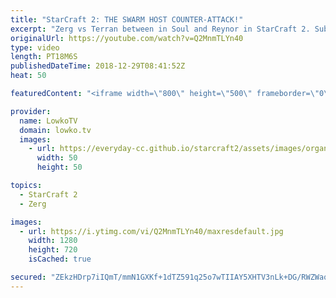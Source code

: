 ```yaml
---
title: "StarCraft 2: THE SWARM HOST COUNTER-ATTACK!"
excerpt: "Zerg vs Terran between in Soul and Reynor in StarCraft 2. Subscribe for more videos: http://lowko.tv/youtube Bly vs Soul with Battle Mech: https://goo.gl/bpDV8i  An awesome game of Zerg vs Terran where Soul once again plays his Terran Battle Mech army. Reynor decides to get hyper aggressive and throws"
originalUrl: https://youtube.com/watch?v=Q2MnmTLYn40
type: video
length: PT18M6S
publishedDateTime: 2018-12-29T08:41:52Z
heat: 50

featuredContent: "<iframe width=\"800\" height=\"500\" frameborder=\"0\" src=\"https://www.youtube.com/embed/Q2MnmTLYn40\" allow=\"accelerometer; autoplay; encrypted-media; gyroscope; picture-in-picture\" allowfullscreen></iframe>"

provider:
  name: LowkoTV
  domain: lowko.tv
  images:
    - url: https://everyday-cc.github.io/starcraft2/assets/images/organizations/lowko.tv-50x50.jpg
      width: 50
      height: 50

topics:
  - StarCraft 2
  - Zerg

images:
  - url: https://i.ytimg.com/vi/Q2MnmTLYn40/maxresdefault.jpg
    width: 1280
    height: 720
    isCached: true

secured: "ZEkzHDrp7iIQmT/mmN1GXKf+1dTZ591q25o7wTIIAY5XHTV3nLk+DG/RWZWaqYwprgQVtrFJYnPjY98e2xd00qd0KjipEoKtEIJtIcEe9zFblaki2C9y+qv5WvnGpXzDSBO/5LHsbdPvsG2PpFPSl/ytvCMksZX3Ta0b4Gm3FuqWmI5DdyxuDyEqetI/Cj0rvKjkohAXg1LHYxHEHjOYTNgSrpfY21YrtdIPzkxvT998+0O4s+apRc2qYKKTFW+AkoXmjZxJa2kKmw+DwAjsV9lgocEJpx3YBW/sapkRcNJwZlvPFtURPF5wFwZ0f8kS8wV9qVYNdlGgdHq7kYZSQfW+Rym6nXxwNQOldknjIGAyGPVjHvxxLaPBNWFv1EEMcfED/9/Wm0qM1QWHf8AGXFfN4Zgi0yg5xWxHuRubvH0=;tg3z2RCkjVkCckE+MBhdYg=="
---
```


